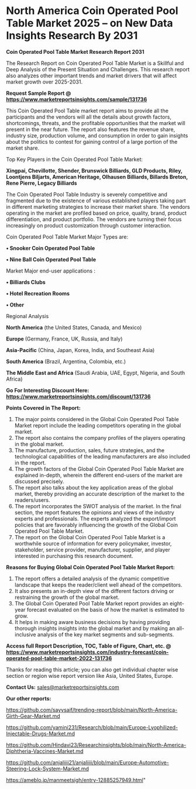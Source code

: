 # North America Coin Operated Pool Table Market 2025 – on New Data Insights Research By 2031

<strong>Coin Operated Pool Table Market Research Report 2031</strong>

The Research Report on Coin Operated Pool Table Market is a Skillful and Deep Analysis of the Present Situation and Challenges. This research report also analyzes other important trends and market drivers that will affect market growth over 2025-2031.

<strong>Request Sample Report @ <a href=https://www.marketreportsinsights.com/sample/131736>https://www.marketreportsinsights.com/sample/131736</a></strong>

This Coin Operated Pool Table market report aims to provide all the participants and the vendors will all the details about growth factors, shortcomings, threats, and the profitable opportunities that the market will present in the near future. The report also features the revenue share, industry size, production volume, and consumption in order to gain insights about the politics to contest for gaining control of a large portion of the market share.

Top Key Players in the Coin Operated Pool Table Market:

<strong>Xingpai, Chevillotte, Shender, Brunswick Billiards, GLD Products, Riley, Loontjens Biljarts, American Heritage, Olhausen Billiards, Billards Breton, Rene Pierre, Legacy Billiards</strong>

The Coin Operated Pool Table Industry is severely competitive and fragmented due to the existence of various established players taking part in different marketing strategies to increase their market share. The vendors operating in the market are profiled based on price, quality, brand, product differentiation, and product portfolio. The vendors are turning their focus increasingly on product customization through customer interaction.

Coin Operated Pool Table Market Major Types are:

<strong>• Snooker Coin Operated Pool Table

• Nine Ball Coin Operated Pool Table</strong>

Market Major end-user applications :

<strong>• Billiards Clubs

• Hotel Recreation Rooms

• Other</strong>

Regional Analysis

</u><strong><b>North America</b></strong> (the United States, Canada, and Mexico)

<strong><b>Europe </b></strong>(Germany, France, UK, Russia, and Italy)

<strong><b>Asia-Pacific</b></strong> (China, Japan, Korea, India, and Southeast Asia)

<strong><b>South America</b></strong> (Brazil, Argentina, Colombia, etc.)

<strong><b>The Middle East and Africa</b></strong> (Saudi Arabia, UAE, Egypt, Nigeria, and South Africa)

<strong>Go For Interesting Discount Here: <a href=https://www.marketreportsinsights.com/discount/131736>https://www.marketreportsinsights.com/discount/131736</a></strong>

<strong>Points Covered in The Report:</strong>
<ol>
  <li>The major points considered in the Global Coin Operated Pool Table Market report include the leading competitors operating in the global market.</li>
  <li>The report also contains the company profiles of the players operating in the global market.</li>
  <li>The manufacture, production, sales, future strategies, and the technological capabilities of the leading manufacturers are also included in the report.</li>
  <li>The growth factors of the Global Coin Operated Pool Table Market are explained in-depth, wherein the different end-users of the market are discussed precisely.</li>
  <li>The report also talks about the key application areas of the global market, thereby providing an accurate description of the market to the readers/users.</li>
  <li>The report incorporates the SWOT analysis of the market. In the final section, the report features the opinions and views of the industry experts and professionals. The experts analyzed the export/import policies that are favorably influencing the growth of the Global Coin Operated Pool Table Market.</li>
  <li>The report on the Global Coin Operated Pool Table Market is a worthwhile source of information for every policymaker, investor, stakeholder, service provider, manufacturer, supplier, and player interested in purchasing this research document.</li>
</ol>
<strong>Reasons for Buying Global Coin Operated Pool Table Market Report:</strong>

<ol>
  <li>The report offers a detailed analysis of the dynamic competitive landscape that keeps the reader/client well ahead of the competitors.</li>
  <li>It also presents an in-depth view of the different factors driving or restraining the growth of the global market.</li>
  <li>The Global Coin Operated Pool Table Market report provides an eight-year forecast evaluated on the basis of how the market is estimated to grow.</li>
  <li>It helps in making aware business decisions by having providing thorough insights insights into the global market and by making an all-inclusive analysis of the key market segments and sub-segments.</li>
</ol>
<strong>Access full Report Description, TOC, Table of Figure, Chart, etc. @ <a href=https://www.marketreportsinsights.com/industry-forecast/coin-operated-pool-table-market-2022-131736>https://www.marketreportsinsights.com/industry-forecast/coin-operated-pool-table-market-2022-131736</a></strong>


Thanks for reading this article; you can also get individual chapter wise section or region wise report version like Asia, United States, Europe.

<strong>Contact Us:</strong>
sales@marketreportsinsights.com

<strong>Our other reports:</strong>

<a href=https://github.com/sayysaif/trending-report/blob/main/North-America-Girth-Gear-Market.md>https://github.com/sayysaif/trending-report/blob/main/North-America-Girth-Gear-Market.md</a>

<a href=https://github.com/yamini231/Research/blob/main/Europe-Lyophilized-Injectable-Drugs-Market.md>https://github.com/yamini231/Research/blob/main/Europe-Lyophilized-Injectable-Drugs-Market.md</a>

<a href=https://github.com/Hindavi23/Researchinsights/blob/main/North-America-Diphtheria-Vaccines-Market.md>https://github.com/Hindavi23/Researchinsights/blob/main/North-America-Diphtheria-Vaccines-Market.md</a>

<a href=https://github.com/anjaliiii21/anjaliiii/blob/main/Europe-Automotive-Steering-Lock-System-Market.md>https://github.com/anjaliiii21/anjaliiii/blob/main/Europe-Automotive-Steering-Lock-System-Market.md</a>

<a href=https://ameblo.jp/manmeetsigh/entry-12885257949.html>https://ameblo.jp/manmeetsigh/entry-12885257949.html</a>"
